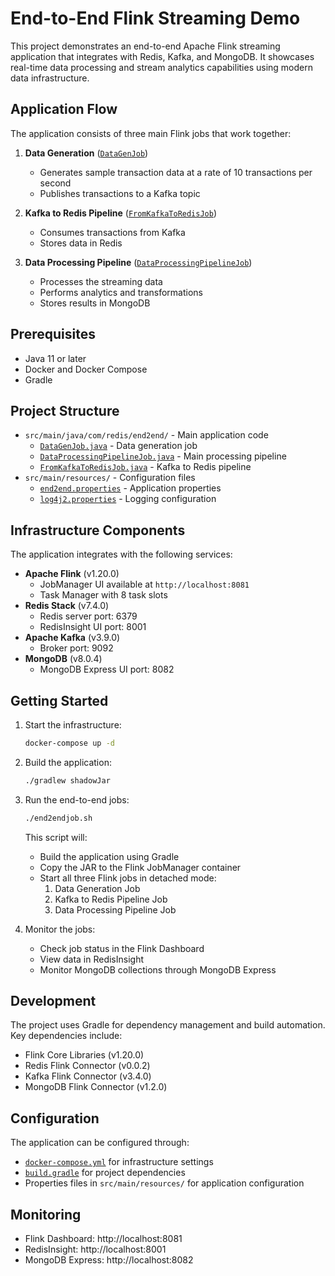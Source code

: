 # End-to-End Flink Streaming Demo

This project demonstrates an end-to-end Apache Flink streaming application that integrates with Redis, Kafka, and MongoDB. It showcases real-time data processing and stream analytics capabilities using modern data infrastructure.

## Application Flow

The application consists of three main Flink jobs that work together:

1. **Data Generation** ([`DataGenJob`](src/main/java/com/redis/end2end/DataGenJob.java))
   - Generates sample transaction data at a rate of 10 transactions per second
   - Publishes transactions to a Kafka topic

2. **Kafka to Redis Pipeline** ([`FromKafkaToRedisJob`](src/main/java/com/redis/end2end/FromKafkaToRedisJob.java))
   - Consumes transactions from Kafka
   - Stores data in Redis

3. **Data Processing Pipeline** ([`DataProcessingPipelineJob`](src/main/java/com/redis/end2end/DataProcessingPipelineJob.java))
   - Processes the streaming data
   - Performs analytics and transformations
   - Stores results in MongoDB

## Prerequisites

- Java 11 or later
- Docker and Docker Compose
- Gradle

## Project Structure

- `src/main/java/com/redis/end2end/` - Main application code
  - [`DataGenJob.java`](src/main/java/com/redis/end2end/DataGenJob.java) - Data generation job
  - [`DataProcessingPipelineJob.java`](src/main/java/com/redis/end2end/DataProcessingPipelineJob.java) - Main processing pipeline
  - [`FromKafkaToRedisJob.java`](src/main/java/com/redis/end2end/FromKafkaToRedisJob.java) - Kafka to Redis pipeline
- `src/main/resources/` - Configuration files
  - [`end2end.properties`](src/main/resources/end2end.properties) - Application properties
  - [`log4j2.properties`](src/main/resources/log4j2.properties) - Logging configuration

## Infrastructure Components

The application integrates with the following services:

- **Apache Flink** (v1.20.0)
  - JobManager UI available at `http://localhost:8081`
  - Task Manager with 8 task slots
- **Redis Stack** (v7.4.0)
  - Redis server port: 6379
  - RedisInsight UI port: 8001
- **Apache Kafka** (v3.9.0)
  - Broker port: 9092
- **MongoDB** (v8.0.4)
  - MongoDB Express UI port: 8082

## Getting Started

1. Start the infrastructure:
   ```bash
   docker-compose up -d
   ```

2. Build the application:
   ```bash
   ./gradlew shadowJar
   ```

3. Run the end-to-end jobs:
   ```bash
   ./end2endjob.sh
   ```

   This script will:
   - Build the application using Gradle
   - Copy the JAR to the Flink JobManager container
   - Start all three Flink jobs in detached mode:
     1. Data Generation Job
     2. Kafka to Redis Pipeline Job
     3. Data Processing Pipeline Job

4. Monitor the jobs:
   - Check job status in the Flink Dashboard
   - View data in RedisInsight
   - Monitor MongoDB collections through MongoDB Express

## Development

The project uses Gradle for dependency management and build automation. Key dependencies include:

- Flink Core Libraries (v1.20.0)
- Redis Flink Connector (v0.0.2)
- Kafka Flink Connector (v3.4.0)
- MongoDB Flink Connector (v1.2.0)

## Configuration

The application can be configured through:
- [`docker-compose.yml`](docker-compose.yml) for infrastructure settings
- [`build.gradle`](build.gradle) for project dependencies
- Properties files in `src/main/resources/` for application configuration

## Monitoring

- Flink Dashboard: http://localhost:8081
- RedisInsight: http://localhost:8001
- MongoDB Express: http://localhost:8082